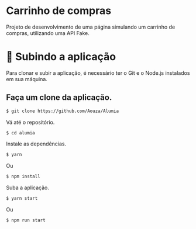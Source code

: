 # Carrinho de compras

Projeto de desenvolvimento de uma página simulando um carrinho de compras, utilizando uma API Fake.

# 🚀 Subindo a aplicação

Para clonar e subir a aplicação, é necessário ter o Git e o Node.js instalados em sua máquina.

## Faça um clone da aplicação.

```bash
$ git clone https://github.com/Aouza/Alumia
```

Vá até o repositório.

```bash
$ cd alumia
```

Instale as dependências.

```bash
$ yarn
```

Ou

```bash
$ npm install
```

Suba a aplicação.

```bash
$ yarn start
```

Ou

```bash
$ npm run start
```
